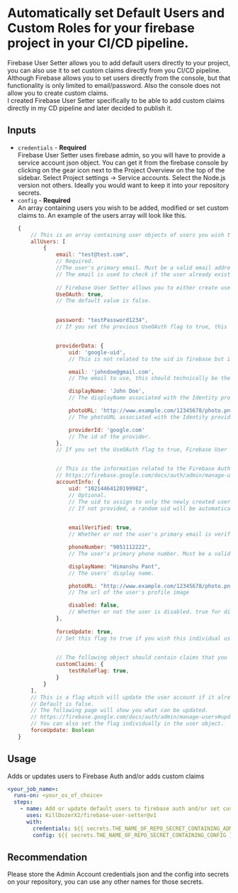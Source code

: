 <!-- <p align="left">
  <a href="https://github.com/KillDozerX2/firebase-user-setter/actions"><img alt="firebase user setter test action status" src="https://github.com/actions/typescript-action/workflows/build-test/badge.svg"></a>
</p> -->

# Automatically set Default Users and Custom Roles for your firebase project in your CI/CD pipeline.
Firebase User Setter allows you to add default users directly to your project, you can also use it to set custom claims directly from you CI/CD pipeline.  
Although Firebase allows you to set users directly from the console, but that functionality is only limited to email/password. Also the console does not allow you to create custom claims.  
I created Firebase User Setter specifically to be able to add custom claims directly in my CD pipeline and later decided to publish it.

## Inputs
* `credentials` - **Required**  
    Firebase User Setter uses firebase admin, so you will have to provide a service account json object. You can get it from the firebase console by clicking on the gear icon next to the Project Overview on the top of the sidebar. Select Project settings -> Service accounts. Select the Node.js version not others. Ideally you would want to keep it into your repository secrets.
* `config` - **Required**  
    An array containing users you wish to be added, modified or set custom claims to. An example of the users array will look like this.
    ```javascript
    {
        // This is an array containing user objects of users you wish to add.
        allUsers: [
            {
                email: "test@test.com",
                // Required.
                //The user's primary email. Must be a valid email address.
                // The email is used to check if the user already exists.
                
                // Firebase User Setter allows you to either create users using  email and password or to import them from an OAuth provider. To import users from OAuth Providers. The following flag must be set to true.
                UseOAuth: true,
                // The default value is false.

                
                password: "testPassword1234",
                // If you set the previous UseOAuth flag to true, this will be ignored. If you did not specifically set the UseOAuth flag to true. Firebase User Setter will print an error to the console but won't raise an error.


                providerData: {
                    uid: 'google-uid',
                    // This is not related to the uid in firebase but instead comes from the OAuth provider themselves.

                    email: 'johndoe@gmail.com',
                    // The email to use, this should technically be the same as the account but I haven't tested the contrary.

                    displayName: 'John Doe',
                    // The displayName associated with the Identity provided.

                    photoURL: 'http://www.example.com/12345678/photo.png',
                    // The photoURL associated with the Identity provider.

                    providerId: 'google.com'
                    // The id of the provider.
                },
                // If you set the UseOAuth flag to true, Firebase User Setter will print a console error if this information is not provided.


                // This is the information related to the Firebase Authentication Account. The following link will specify what information can be added.
                // https://firebase.google.com/docs/auth/admin/manage-users#create_a_user
                accountInfo: {
                    uid: "10214464120199982",
                    // Optional.
                    // The uid to assign to only the newly created user. Must be a string between 1 and 128 characters long, inclusive. 
                    // If not provided, a random uid will be automatically generated
                    

                    emailVerified: true,
                    // Whether or not the user's primary email is verified. If not provided, the default is false.

                    phoneNumber: "9051112222",
                    // The user's primary phone number. Must be a valid E.164 spec compliant phone number.

                    displayName: "Himanshu Pant",
                    // The users' display name.

                    photoURL: "http://www.example.com/12345678/photo.png",
                    // The url of the user's profile image

                    disabled: false,
                    // Whether or not the user is disabled. true for disabled; false for enabled. If not provided, the default is false.
                },
                
                forceUpdate: true,
                // Set this flag to true if you wish this individual user account Info to be updated.

                
                // The following object should contain claims that you wish to add to the user.
                customClaims: {
                    testRoleFlag: true,
                }
            }
        ],
        // This is a flag which will update the user account if it already exists for all the users you have provided.
        // Default is false.
        // The following page will show you what can be updated.
        // https://firebase.google.com/docs/auth/admin/manage-users#update_a_user
        // You can also set the flag individually in the user object.
        forceUpdate: Boolean
    }
    ```

## Usage
Adds or updates users to Firebase Auth and/or adds custom claims
```yml
<your_job_name>:
  runs-on: <your_os_of_choice>
  steps:
    - name: Add or update default users to firebase auth and/or set custom claims.
      uses: KillDozerX2/firebase-user-setter@v1
      with:
        credentials: ${{ secrets.THE_NAME_OF_REPO_SECRET_CONTAINING_ADMIN_ACCOUNT_CREDENTIALS }}
        config: ${{ secrets.THE_NAME_OF_REPO_SECRET_CONTAINING_CONFIG }}
```

## Recommendation
Please store the Admin Account credentials json and the config into secrets on your repository, you can use any other names for those secrets.